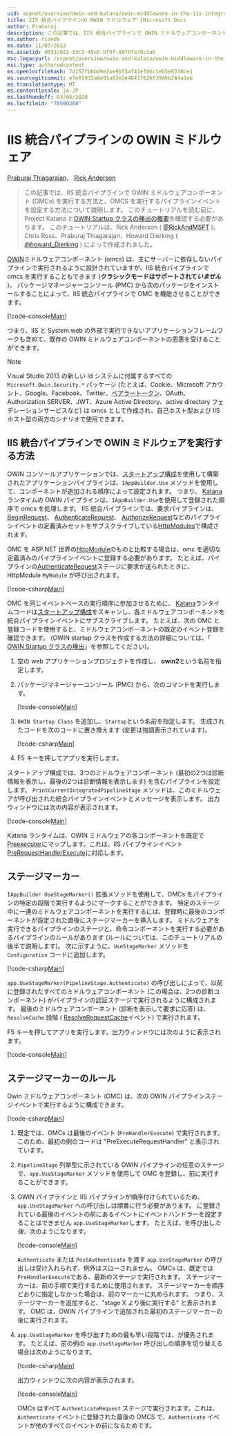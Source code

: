 ```yaml
---
uid: aspnet/overview/owin-and-katana/owin-middleware-in-the-iis-integrated-pipeline
title: IIS 統合パイプラインの OWIN ミドルウェア |Microsoft Docs
author: Praburaj
description: この記事では、IIS 統合パイプラインで OWIN ミドルウェアコンポーネント (OMCs) を実行する方法と、OMCS を実行するパイプラインイベントを設定する方法について説明します。 ...
ms.author: riande
ms.date: 11/07/2013
ms.assetid: d031c021-33c2-45a5-bf9f-98f8fa78c2ab
msc.legacyurl: /aspnet/overview/owin-and-katana/owin-middleware-in-the-iis-integrated-pipeline
msc.type: authoredcontent
ms.openlocfilehash: 7d157fb6bd9e2ae9b55af41ef06c1eb5e6310ce1
ms.sourcegitcommit: e7e91932a6e91a63e2e46417626f39d6b244a3ab
ms.translationtype: MT
ms.contentlocale: ja-JP
ms.lasthandoff: 03/06/2020
ms.locfileid: "78500260"
---
```

# <a name="owin-middleware-in-the-iis-integrated-pipeline"></a>IIS 統合パイプラインの OWIN ミドルウェア

[Praburaj Thiagarajan](https://github.com/Praburaj)、 [Rick Anderson](https://twitter.com/RickAndMSFT)

> この記事では、IIS 統合パイプラインで OWIN ミドルウェアコンポーネント (OMCs) を実行する方法と、OMCS を実行するパイプラインイベントを設定する方法について説明します。 このチュートリアルを読む前に、Project Katana と[OWIN Startup クラスの検出](owin-startup-class-detection.md)[の概要](an-overview-of-project-katana.md)を確認する必要があります。 このチュートリアルは、Rick Anderson ( [@RickAndMSFT](https://twitter.com/#!/RickAndMSFT) )、Chris Ross、Praburaj Thiagarajan、Howard Dierking ( [@howard\_Dierking](https://twitter.com/howard_dierking) ) によって作成されました。

[OWIN](an-overview-of-project-katana.md)ミドルウェアコンポーネント (omcs) は、主にサーバーに依存しないパイプラインで実行されるように設計されていますが、IIS 統合パイプラインで omcs を実行することもできます (**クラシックモードはサポートされて*いません*** )。 パッケージマネージャーコンソール (PMC) から次のパッケージをインストールすることによって、IIS 統合パイプラインで OMC を機能させることができます。

[!code-console[Main](owin-middleware-in-the-iis-integrated-pipeline/samples/sample1.cmd)]

つまり、IIS と System.web の外部で実行できないアプリケーションフレームワークも含めて、既存の OWIN ミドルウェアコンポーネントの恩恵を受けることができます。 

> [!NOTE]
> Visual Studio 2013 の新しい Id システムに付属するすべての `Microsoft.Owin.Security.*` パッケージ (たとえば、Cookie、Microsoft アカウント、Google、Facebook、Twitter、[ベアラートークン](http://self-issued.info/docs/draft-ietf-oauth-v2-bearer.html)、OAuth、Authorization SERVER、JWT、Azure Active Directory、active directory フェデレーションサービスなど) は omcs として作成され、自己ホスト型および IIS ホスト型の両方のシナリオで使用できます。

## <a name="how-owin-middleware-executes-in-the-iis-integrated-pipeline"></a>IIS 統合パイプラインで OWIN ミドルウェアを実行する方法

OWIN コンソールアプリケーションでは、[スタートアップ構成](owin-startup-class-detection.md)を使用して構築されたアプリケーションパイプラインは、`IAppBuilder.Use` メソッドを使用して、コンポーネントが追加される順序によって設定されます。 つまり、 [Katana](an-overview-of-project-katana.md)ランタイムの OWIN パイプラインは、`IAppBuilder.Use`を使用して登録された順序で omcs を処理します。 IIS 統合パイプラインでは、要求パイプラインは、 [BeginRequest](https://msdn.microsoft.com/library/system.web.httpapplication.beginrequest.aspx)、 [AuthenticateRequest](https://msdn.microsoft.com/library/system.web.httpapplication.authenticaterequest.aspx)、 [AuthorizeRequest](https://msdn.microsoft.com/library/system.web.httpapplication.authorizerequest.aspx)などのパイプラインイベントの定義済みセットをサブスクライブしている[HttpModules](https://msdn.microsoft.com/library/ms178468(v=vs.85).aspx)で構成されます。

OMC を ASP.NET 世界の[HttpModule](https://msdn.microsoft.com/library/zec9k340(v=vs.85).aspx)のものと比較する場合は、omc を適切な定義済みのパイプラインイベントに登録する必要があります。 たとえば、パイプラインの[AuthenticateRequest](https://msdn.microsoft.com/library/system.web.httpapplication.authenticaterequest.aspx)ステージに要求が送られたときに、HttpModule `MyModule` が呼び出されます。

[!code-csharp[Main](owin-middleware-in-the-iis-integrated-pipeline/samples/sample2.cs?highlight=10)]

OMC を同じイベントベースの実行順序に参加させるために、 [Katana](an-overview-of-project-katana.md)ランタイムコードは[スタートアップ構成](owin-startup-class-detection.md)をスキャンし、各ミドルウェアコンポーネントを統合パイプラインイベントにサブスクライブします。 たとえば、次の OMC と登録コードを使用すると、ミドルウェアコンポーネントの既定のイベント登録を確認できます。 (OWIN startup クラスを作成する方法の詳細については、「 [OWIN Startup クラスの検出](owin-startup-class-detection.md)」を参照してください)。

1. 空の web アプリケーションプロジェクトを作成し、 **owin2**という名前を指定します。
2. パッケージマネージャーコンソール (PMC) から、次のコマンドを実行します。 

    [!code-console[Main](owin-middleware-in-the-iis-integrated-pipeline/samples/sample3.cmd)]
3. `OWIN Startup Class` を追加し、`Startup`という名前を指定します。 生成されたコードを次のコードに置き換えます (変更は強調表示されています)。  

    [!code-csharp[Main](owin-middleware-in-the-iis-integrated-pipeline/samples/sample4.cs?highlight=5-7,15-36)]
4. F5 キーを押してアプリを実行します。

スタートアップ構成では、3つのミドルウェアコンポーネント (最初の2つは診断情報を表示し、最後の2つは診断情報を表示します) を含むパイプラインを設定します。 `PrintCurrentIntegratedPipelineStage` メソッドは、このミドルウェアが呼び出された統合パイプラインイベントとメッセージを表示します。 出力ウィンドウには次の内容が表示されます。

[!code-console[Main](owin-middleware-in-the-iis-integrated-pipeline/samples/sample5.cmd)]

Katana ランタイムは、OWIN ミドルウェアの各コンポーネントを既定で[Preexecuter](https://msdn.microsoft.com/library/system.web.httpapplication.prerequesthandlerexecute.aspx)にマップします。これは、IIS パイプラインイベント[PreRequestHandlerExecute](https://msdn.microsoft.com/library/system.web.httpapplication.prerequesthandlerexecute.aspx)に対応します。

## <a name="stage-markers"></a>ステージマーカー

`IAppBuilder UseStageMarker()` 拡張メソッドを使用して、OMCs をパイプラインの特定の段階で実行するようにマークすることができます。 特定のステージ中に一連のミドルウェアコンポーネントを実行するには、登録時に最後のコンポーネントが設定された直後にステージマーカーを挿入します。 ミドルウェアを実行できるパイプラインのステージと、命令コンポーネントを実行する必要があるパイプラインのルールがあります (ルールについては、このチュートリアルの後半で説明します)。 次に示すように、`UseStageMarker` メソッドを `Configuration` コードに追加します。

[!code-csharp[Main](owin-middleware-in-the-iis-integrated-pipeline/samples/sample6.cs?highlight=13,19)]

`app.UseStageMarker(PipelineStage.Authenticate)` の呼び出しによって、以前に登録されたすべてのミドルウェアコンポーネント (この場合は、2つの診断コンポーネント) がパイプラインの認証ステージで実行されるように構成されます。 最後のミドルウェアコンポーネント (診断を表示して要求に応答) は、`ResolveCache` 段階 ( [ResolveRequestCache](https://msdn.microsoft.com/library/system.web.httpapplication.resolverequestcache.aspx)イベント) で実行されます。

F5 キーを押してアプリを実行します。出力ウィンドウには次のように表示されます。

[!code-console[Main](owin-middleware-in-the-iis-integrated-pipeline/samples/sample7.cmd)]

## <a name="stage-marker-rules"></a>ステージマーカーのルール

Owin ミドルウェアコンポーネント (OMC) は、次の OWIN パイプラインステージイベントで実行するように構成できます。

[!code-csharp[Main](owin-middleware-in-the-iis-integrated-pipeline/samples/sample8.cs)]

1. 既定では、OMCs は最後のイベント (`PreHandlerExecute`) で実行されます。 このため、最初の例のコードは "PreExecuteRequestHandler" と表示されています。
2. `PipelineStage` 列挙型に示されている OWIN パイプラインの任意のステージで、`app.UseStageMarker` メソッドを使用して OMC を登録し、前に実行することができます。
3. OWIN パイプラインと IIS パイプラインが順序付けられているため、`app.UseStageMarker` への呼び出しは順番に行う必要があります。 に登録されている最後のイベントの前にあるイベントにイベントハンドラーを設定することはできません `app.UseStageMarker`します。 たとえば、を呼び出し*た後*、次のようになります。

    [!code-console[Main](owin-middleware-in-the-iis-integrated-pipeline/samples/sample9.cmd)]

   `Authenticate` または `PostAuthenticate` を渡す `app.UseStageMarker` の呼び出しは受け入れられず、例外はスローされません。 OMCs は、既定では `PreHandlerExecute`である、最新のステージで実行されます。 ステージマーカーは、前の手順で実行するために使用されます。 ステージマーカーを順序どおりに指定しなかった場合は、前のマーカーに丸められます。 つまり、ステージマーカーを追加すると、"stage X より後に実行する" と表示されます。 OMC は、OWIN パイプラインで追加された最初のステージマーカーの後に実行されます。
4. `app.UseStageMarker` を呼び出すための最も早い段階では、が優先されます。 たとえば、前の例の `app.UseStageMarker` 呼び出しの順序を切り替える場合は次のようになります。

    [!code-csharp[Main](owin-middleware-in-the-iis-integrated-pipeline/samples/sample10.cs?highlight=13,19)]

   出力ウィンドウに次の内容が表示されます。 

    [!code-console[Main](owin-middleware-in-the-iis-integrated-pipeline/samples/sample11.cmd)]

   OMCs はすべて `AuthenticateRequest` ステージで実行されます。これは、`Authenticate` イベントに登録された最後の OMCS で、`Authenticate` イベントが他のすべてのイベントの前になるためです。
